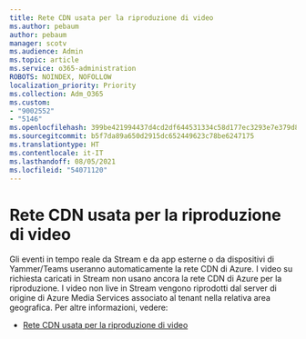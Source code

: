 ```yaml
---
title: Rete CDN usata per la riproduzione di video
ms.author: pebaum
author: pebaum
manager: scotv
ms.audience: Admin
ms.topic: article
ms.service: o365-administration
ROBOTS: NOINDEX, NOFOLLOW
localization_priority: Priority
ms.collection: Adm_O365
ms.custom:
- "9002552"
- "5146"
ms.openlocfilehash: 399be421994437d4cd2df644531334c58d177ec3293e7e379d84cd8326823a63
ms.sourcegitcommit: b5f7da89a650d2915dc652449623c78be6247175
ms.translationtype: HT
ms.contentlocale: it-IT
ms.lasthandoff: 08/05/2021
ms.locfileid: "54071120"
---
```

# <a name="cdn-used-for-video-playback"></a>Rete CDN usata per la riproduzione di video

Gli eventi in tempo reale da Stream e da app esterne o da dispositivi di Yammer/Teams useranno automaticamente la rete CDN di Azure. I video su richiesta caricati in Stream non usano ancora la rete CDN di Azure per la riproduzione. I video non live in Stream vengono riprodotti dal server di origine di Azure Media Services associato al tenant nella relativa area geografica. Per altre informazioni, vedere:

- [Rete CDN usata per la riproduzione di video](https://docs.microsoft.com/stream/network-overview#cdn-used-for-video-playback)
